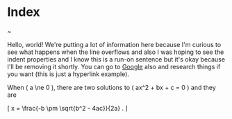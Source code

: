 # Index

~

Hello, world!  We're putting a lot of information here because I'm curious to see what happens when the line overflows and also I was hoping to see the indent properties and I know this is a run-on sentence but it's okay because I'll be removing it shortly.  You can go to [Google](https://google.com/) also and research things if you want (this is just a hyperlink example).

When \( a \ne 0 \), there are two solutions to \( ax^2 + bx + c = 0 \) and they are

\[ x = \frac{-b \pm \sqrt{b^2 - 4ac}}{2a} . \]